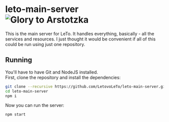 # leto-main-server ![Glory to Arstotzka](https://badgen.net/static/glory%20to/Arstotzka/red)
This is the main server for LeTo. It handles everything, basically - all the services and resources.
I just thought it would be convenient if all of this could be run using just one repository.

## Running
You'll have to have Git and NodeJS installed.\
First, clone the repository and install the dependencies:
```sh
git clone --recursive https://github.com/LetovoLeTo/leto-main-server.git
cd leto-main-server
npm i
```
Now you can run the server:
```sh
npm start
```